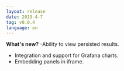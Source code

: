 ```yaml
---
layout: release
date: 2019-4-7
tag: v0.0.4
language: en
---
```


**What's new?**
-Ability to view persisted results.

- Integration and support for Grafana charts.
- Embedding panels in iframe.

